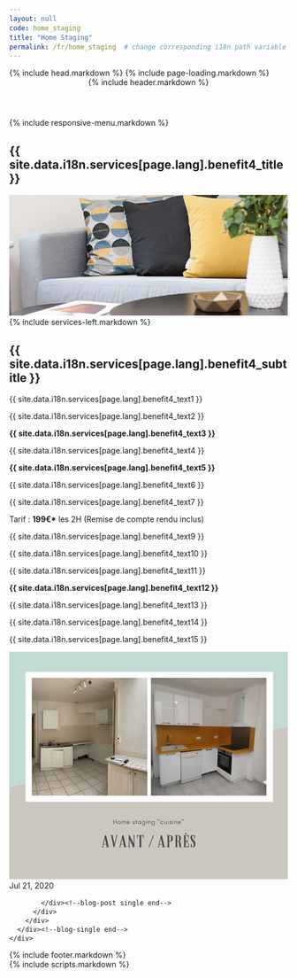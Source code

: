 ```yaml
--- 
layout: null 
code: home_staging 
title: "Home Staging" 
permalink: /fr/home_staging  # change corresponding i18n path variable if permalink changed here! 
---
```

<html lang="fr">
 {% include head.markdown %} 
 <body>
 {% include page-loading.markdown %}
<div class="wrapper">
  <header class="header-bg">
    {% include header.markdown %}
  </header><!--header end-->
  {% include responsive-menu.markdown %}
  <section class="pager-section no-bg style2">
    <div class="container">
      <div class="pager-info">
        <div class="pg-title-head">
          <h2 class="m-0">{{ site.data.i18n.services[page.lang].benefit4_title }}</h2>
        </div>
      </div>
      <div class="pger-imgs no-seduo w-auto">
        <div class="abt-imgz"><img src="/assets/images/images_prestations_570x465_4_entete.jpg" alt="pager3"></div>
      </div><!--pger-imgs end-->
      <div class="clearfix"></div>
    </div>
  </section><!--pager-section end-->
  <section class="page-content pt-0">
    <div class="container">
      <div class="blog-single">
        <div class="row">
          {% include services-left.markdown %}
          <div class="col-lg-8">
            <div class="blog-post single">
              <div class="blog-info">
                <h2 class="blog-title">{{ site.data.i18n.services[page.lang].benefit4_subtitle }}</h2>
                <p>{{ site.data.i18n.services[page.lang].benefit4_text1 }}</p>
                <p>{{ site.data.i18n.services[page.lang].benefit4_text2 }}</p>
                <p style="font-weight:bold;">{{ site.data.i18n.services[page.lang].benefit4_text3 }}</p>
                <p>{{ site.data.i18n.services[page.lang].benefit4_text4 }}</p>
                <p style="font-weight:bold;">{{ site.data.i18n.services[page.lang].benefit4_text5 }}</p>
                <p>{{ site.data.i18n.services[page.lang].benefit4_text6 }}</p>
                <p>{{ site.data.i18n.services[page.lang].benefit4_text7 }}</p>
                <p>Tarif : <span style="font-weight:bold;">199€*</span> les 2H (Remise de compte rendu inclus)</p>
                <p>{{ site.data.i18n.services[page.lang].benefit4_text9 }}</p>
                <p>{{ site.data.i18n.services[page.lang].benefit4_text10 }}</p>
                <p>{{ site.data.i18n.services[page.lang].benefit4_text11 }}</p>
                <p style="font-weight:bold;">{{ site.data.i18n.services[page.lang].benefit4_text12 }}</p>
                <p>{{ site.data.i18n.services[page.lang].benefit4_text13 }}</p>
                <p>{{ site.data.i18n.services[page.lang].benefit4_text14 }}</p>
                <p>{{ site.data.i18n.services[page.lang].benefit4_text15 }}</p>
                <img src="/assets/images/images_prestations_570x465_4_details.jpg" alt="871x376" class="w-100">
                <span id="current-date">Jul 21, 2020</span>
              </div>
              
            </div><!--blog-post single end-->
          </div>
        </div>
      </div><!--blog-single end-->
    </div>
  </section><!--page-content end-->
  <footer>
    {% include footer.markdown %}
  </footer><!--footer end-->
</div><!--wrapper end-->
{% include scripts.markdown %}

</body>

</html>